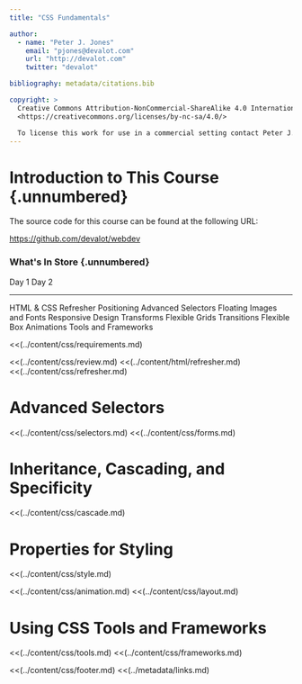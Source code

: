 ```yaml
---
title: "CSS Fundamentals"

author:
  - name: "Peter J. Jones"
    email: "pjones@devalot.com"
    url: "http://devalot.com"
    twitter: "devalot"

bibliography: metadata/citations.bib

copyright: >
  Creative Commons Attribution-NonCommercial-ShareAlike 4.0 International Public License:
  <https://creativecommons.org/licenses/by-nc-sa/4.0/>

  To license this work for use in a commercial setting contact Peter J. Jones.
---
```


# Introduction to This Course {.unnumbered}

The source code for this course can be found at the following URL:

<https://github.com/devalot/webdev>

### What's In Store {.unnumbered}

  Day 1                 Day 2
  --------------        --------------
  HTML & CSS Refresher  Positioning
  Advanced Selectors    Floating
  Images and Fonts      Responsive Design
  Transforms            Flexible Grids
  Transitions           Flexible Box
  Animations            Tools and Frameworks


<<(../content/css/requirements.md)

<<(../content/css/review.md)
<<(../content/html/refresher.md)
<<(../content/css/refresher.md)

# Advanced Selectors

  <<(../content/css/selectors.md)
  <<(../content/css/forms.md)

# Inheritance, Cascading, and Specificity

  <<(../content/css/cascade.md)

# Properties for Styling

  <<(../content/css/style.md)

<<(../content/css/animation.md)
<<(../content/css/layout.md)

# Using CSS Tools and Frameworks

<<(../content/css/tools.md)
<<(../content/css/frameworks.md)

<<(../content/css/footer.md)
<<(../metadata/links.md)
